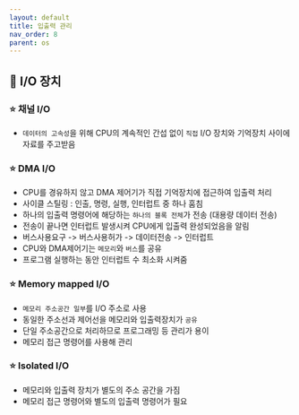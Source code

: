 ```yaml
---
layout: default
title: 입출력 관리
nav_order: 8
parent: os
---
```




## 📑 I/O 장치

### ⭐ 채널 I/O

- `데이터의 고속성`을 위해 CPU의 계속적인 간섭 없이 `직접` I/O 장치와 기억장치 사이에 자료를 주고받음



### ⭐ DMA I/O

-  CPU를 경유하지 않고 DMA 제어기가 직접 기억장치에 접근하여 입출력 처리
- 사이클 스틸링 : 인출, 명령, 실행, 인터럽트 중 하나 훔침
- 하나의 입출력 명령어에 해당하는 `하나의 블록 전체`가 전송 (대용량 데이터 전송)
- 전송이 끝나면 인터럽트 발생시켜 CPU에게 입출력 완성되었음을 알림
- 버스사용요구 -> 버스사용허가 -> 데이터전송 -> 인터럽트
- CPU와 DMA제어기는 `메모리`와 `버스`를 공유
- 프로그램 실행하는 동안 인터럽트 수 최소화 시켜줌



### ⭐ Memory mapped I/O

- `메모리 주소공간 일부`를 I/O 주소로 사용
- 동일한 주소선과 제어선을 메모리와 입출력장치가 `공유`
- 단일 주소공간으로 처리하므로 프로그래밍 등 관리가 용이
- 메모리 접근 명령어를 사용해 관리



### ⭐ Isolated I/O

- 메모리와 입출력 장치가 별도의 주소 공간을 가짐
- 메모리 접근 명령어와 별도의 입출력 명령어가 필요
